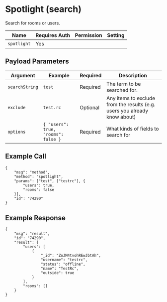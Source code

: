 # Spotlight (search)

Search for rooms or users.

| Name        | Requires Auth | Permission | Setting |
| ----------- | ------------- | ---------- | ------- |
| `spotlight` | Yes           |            |         |

## Payload Parameters

| Argument       | Example                             | Required | Description                                                               |
| -------------- | ----------------------------------- | -------- | ------------------------------------------------------------------------- |
| `searchString` | `test`                              | Required | The term to be searched for.                                              |
| `exclude`      | `test.rc`                           | Optional | Any items to exclude from the results (e.g. users you already know about) |
| `options`      | `{ "users": true, "rooms": false }` | Required | What kinds of fields to search for                                        |

## Example Call

```
{
    "msg": "method",
    "method": "spotlight",
    "params": ["test", ["testrc"], {
        "users": true,
        "rooms": false
    }],
    "id": "74290"
}
```

## Example Response

```
{
    "msg": "result",
    "id": "74290",
    "result": {
        "users": [
            {
                "_id": "ZoJM4tvohREwJbtAh",
                "username": "testrc",
                "status": "offline",
                "name": "TestRc",
                "outside": true
            }
        ],
        "rooms": []
    }
}

```
